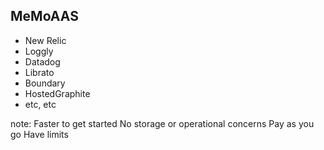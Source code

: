 ##  MeMoAAS

- New Relic
- Loggly
- Datadog
- Librato
- Boundary
- HostedGraphite
- etc, etc

note:
    Faster to get started
    No storage or operational concerns
    Pay as you go
    Have limits
